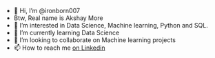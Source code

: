 - 👋 Hi, I’m @ironborn007
-    Btw, Real name is Akshay More
- 👀 I’m interested in Data Science, Machine learning, Python and SQL. 
- 🌱 I’m currently learning Data Science
- 💞️ I’m looking to collaborate on Machine learning projects
- 📫 How to reach me [on Linkedin]([https://www.google.com](https://www.linkedin.com/in/akshaymore007))

<!---
ironborn007/ironborn007 is a ✨ special ✨ repository because its `README.md` (this file) appears on your GitHub profile.
You can click the Preview link to take a look at your changes.
--->
